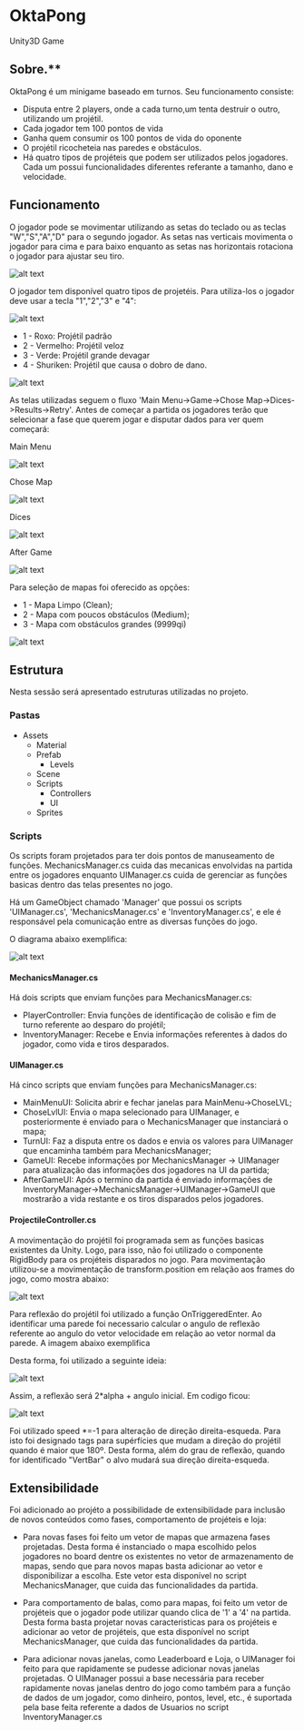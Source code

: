 # OktaPong
Unity3D Game

## Sobre.**<br/>
OktaPong é um minigame baseado em turnos. Seu funcionamento consiste:
- Disputa entre 2 players, onde a cada turno,um tenta destruir o outro, utilizando um projétil.
- Cada jogador tem 100 pontos de vida
- Ganha quem consumir os 100 pontos de vida do oponente
- O projétil ricocheteia nas paredes e obstáculos.
- Há quatro tipos de projéteis que podem ser utilizados pelos jogadores. Cada um possui funcionalidades diferentes referante a tamanho, dano e velocidade.


## Funcionamento

O jogador pode se movimentar utilizando as setas do teclado ou as teclas "W","S","A","D" para o segundo jogador. As setas nas verticais movimenta o jogador para cima e para baixo enquanto as setas nas horizontais rotaciona o jogador para ajustar seu tiro.


![alt text](https://github.com/Esposi/OktaPong/blob/main/clone%20def/movimentacaoplayer.png)

O jogador tem disponível quatro tipos de projetéis. Para utiliza-los o jogador deve usar a tecla "1","2","3" e "4":

![alt text](https://github.com/Esposi/OktaPong/blob/main/clone%20def/skills1.png)

- 1 - Roxo: Projétil padrão
- 2 - Vermelho: Projétil veloz
- 3 - Verde: Projétil grande devagar
- 4 - Shuriken: Projétil que causa o dobro de dano.

![alt text](https://github.com/Esposi/OktaPong/blob/main/clone%20def/skills2.png)

As telas utilizadas seguem o fluxo 'Main Menu->Game->Chose Map->Dices->Results->Retry'. Antes de começar a partida os jogadores terão que selecionar a fase que querem jogar e disputar dados para ver quem começará:

Main Menu

![alt text](https://github.com/Esposi/OktaPong/blob/main/clone%20def/menu1.png)

Chose Map

![alt text](https://github.com/Esposi/OktaPong/blob/main/clone%20def/fases.png)

Dices 

![alt text](https://github.com/Esposi/OktaPong/blob/main/clone%20def/menu2.png)

After Game

![alt text](https://github.com/Esposi/OktaPong/blob/main/clone%20def/menu3.png)


Para seleção de mapas foi oferecido as opções:

- 1 - Mapa Limpo (Clean);
- 2 - Mapa com poucos obstáculos (Medium);
- 3 - Mapa com obstáculos grandes (9999qi)


![alt text](https://github.com/Esposi/OktaPong/blob/main/clone%20def/maps.png)


## Estrutura

Nesta sessão será apresentado estruturas utilizadas no projeto.

### Pastas

- Assets
  - Material
  - Prefab   
    - Levels    
  - Scene
  - Scripts   
    - Controllers   
    - UI    
  - Sprites
  
### Scripts

Os scripts foram projetados para ter dois pontos de manuseamento de funções. MechanicsManager.cs cuida das mecanicas envolvidas na partida entre os jogadores enquanto UIManager.cs cuida de gerenciar as funções basicas dentro das telas presentes no jogo. 

Há um GameObject chamado 'Manager' que possui os scripts 'UIManager.cs', 'MechanicsManager.cs' e 'InventoryManager.cs', e ele é responsável pela comunicação entre as diversas funções do jogo.

O diagrama abaixo exemplifica:


![alt text](https://github.com/Esposi/OktaPong/blob/main/scripts.png)


#### MechanicsManager.cs

Há dois scripts que enviam funções para MechanicsManager.cs:

- PlayerController: Envia funções de identificação de colisão e fim de turno referente ao desparo do projétil;
- InventoryManager: Recebe e Envia informações referentes à dados do jogador, como vida e tiros desparados.

#### UIManager.cs

Há cinco scripts que enviam funções para MechanicsManager.cs:

- MainMenuUI: Solicita abrir e fechar janelas para MainMenu->ChoseLVL;
- ChoseLvlUI: Envia o mapa selecionado para UIManager, e posteriormente é enviado para o MechanicsManager que instanciará o mapa;
- TurnUI: Faz a disputa entre os dados e envia os valores para UIManager que encaminha também para MechanicsManager;
- GameUI: Recebe informações por MechanicsManager -> UIManager para atualização das informações dos jogadores na UI da partida;
- AfterGameUI: Após o termino da partida é enviado informações de InventoryManager->MechanicsManager->UIManager->GameUI que mostrarão a vida restante e os tiros disparados pelos jogadores.


#### ProjectileController.cs

A movimentação do projétil foi programada sem as funções basicas existentes da Unity. Logo, para isso, não foi utilizado o componente RigidBody para os projéteis disparados no jogo. Para movimentação utilizou-se a movimentação de transform.position em relação aos frames do jogo, como mostra abaixo:

![alt text](https://github.com/Esposi/OktaPong/blob/main/clone%20def/movimentprojectile.png)

Para reflexão do projétil foi utilizado a função OnTriggeredEnter. Ao identificar uma parede foi necessario calcular o angulo de reflexão referente ao angulo do vetor velocidade em relação ao vetor normal da parede. A imagem abaixo exemplifica

Desta forma, foi utilizado a seguinte ideia:

![alt text](https://github.com/Esposi/OktaPong/blob/main/clone%20def/movimentprojectileexample.png)

Assim, a reflexão será 2*alpha + angulo inicial. Em codigo ficou:

![alt text](https://github.com/Esposi/OktaPong/blob/main/clone%20def/getnewangle.png)

Foi utilizado speed *=-1 para alteração de direção direita-esqueda. Para isto foi designado tags para supérfícies que mudam a direção do projétil quando é maior que 180º. Desta forma, além do grau de reflexão, quando for identificado "VertBar" o alvo mudará sua direção direita-esqueda.

## Extensibilidade

Foi adicionado ao projéto a possibilidade de extensibilidade para inclusão de novos conteúdos como fases, comportamento de projéteis e loja:

- Para novas fases foi feito um vetor de mapas que armazena fases projetadas. Desta forma é instanciado o mapa escolhido pelos jogadores no board dentre os existentes no vetor de armazenamento de mapas, sendo que para novos mapas basta adicionar ao vetor e disponibilizar a escolha. Este vetor esta disponível no script MechanicsManager, que cuida das funcionalidades da partida.

- Para comportamento de balas, como para mapas, foi feito um vetor de projéteis que o jogador pode utilizar quando clica de '1' a '4' na partida. Desta forma basta projetar novas caracteristicas para os projéteis e adicionar ao vetor de projéteis, que esta disponível no script MechanicsManager, que cuida das funcionalidades da partida.

- Para adicionar novas janelas, como Leaderboard e Loja, o UIManager foi feito para que rapidamente se pudesse adicionar novas janelas projetadas. O UIManager possui a base necessária para receber rapidamente novas janelas dentro do jogo como também para a função de dados de um jogador, como dinheiro, pontos, level, etc., é suportada pela base feita referente a dados de Usuarios no script InventoryManager.cs
